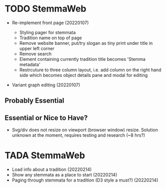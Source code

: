 # TODO StemmaWeb

* Re-implement front page (20220107)

  * Styling pager for stemmata
  * Tradition name on top of page
  * Remove website banner, put/try slogan as tiny print under title in upper left corner
  * Remove search
  * Element containing currently tradition title becomes 'Stemma metadata'
  * Restrcuture to three column layout, i.e. add column on the right hand side which becomes object details pane and modal for editing
  
* Variant graph editing (20220107)


## Probably Essential


## Essential or Nice to Have?

* Svg/div does not resize on viewport (browser window) resize. Solution unknown at the moment, requires testing and research (~8 hrs?)



# TADA StemmaWeb

* Load info about a tradition (20220214)
* Show any stemmata as a place to start (20220214)
* Paging through stemmata for a tradition (D3 style a must?) (20220214)
